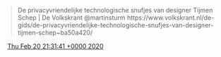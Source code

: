 > De privacyvriendelijke technologische snufjes van designer Tijmen Schep \| De Volkskrant ⁦@martinsturm⁩  https://www\.volkskrant\.nl/de\-gids/de\-privacyvriendelijke\-technologische\-snufjes\-van\-designer\-tijmen\-schep\~ba50a420/

<img src="../../media/tweet.ico" width="12" /> [Thu Feb 20 21:31:41 +0000 2020](https://twitter.com/DromerDenker/status/1230605972026089473)